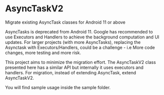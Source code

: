 # AsyncTaskV2
Migrate existing AsyncTask classes for Android 11 or above

AsyncTasks is deprecated from Android 11. Google has recommended to use Executors and Handlers to 
achieve the background computation and UI updates.
For larger projects (with more AsyncTasks), replacing the Asynctask with Executors/Handlers, 
could be a challenge - i.e More code changes, more testing and more risk.

This project aims to minimize the migration effort. 
The AsyncTaskV2 class presented here has a similar API but internally it uses executors and 
handlers. For migration, instead of extending AsyncTask, extend AsyncTaskV2.

You will find sample usage inside the sample folder.
